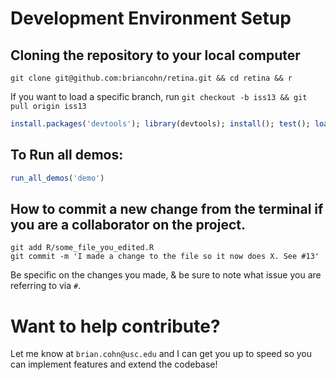 # Development Environment Setup

## Cloning the repository to your local computer
```shell
git clone git@github.com:briancohn/retina.git && cd retina && r
```

If you want to load a specific branch, run `git checkout -b iss13 && git pull origin iss13`

```r
install.packages('devtools'); library(devtools); install(); test(); load_all();
```

## To Run all demos:
```r
run_all_demos('demo')
```


## How to commit a new change from the terminal if you are a collaborator on the project.
```shell
git add R/some_file_you_edited.R
git commit -m 'I made a change to the file so it now does X. See #13'
```
Be specific on the changes you made, & be sure to note what issue you are referring to via `#`.

# Want to help contribute?
Let me know at `brian.cohn@usc.edu` and I can get you up to speed so you can implement features and extend the codebase!
